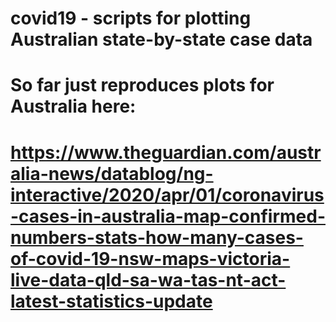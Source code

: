 # covid19 - scripts for plotting Australian state-by-state case data

# So far just reproduces plots for Australia here:
# https://www.theguardian.com/australia-news/datablog/ng-interactive/2020/apr/01/coronavirus-cases-in-australia-map-confirmed-numbers-stats-how-many-cases-of-covid-19-nsw-maps-victoria-live-data-qld-sa-wa-tas-nt-act-latest-statistics-update
